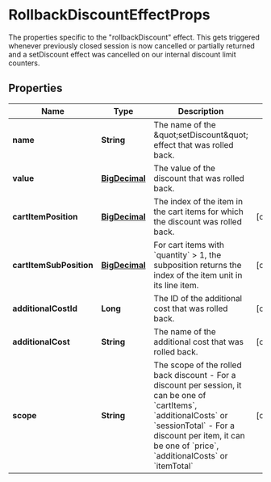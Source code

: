 

# RollbackDiscountEffectProps

The properties specific to the \"rollbackDiscount\" effect. This gets triggered whenever previously closed session is now cancelled or partially returned and a setDiscount effect was cancelled on our internal discount limit counters.
## Properties

Name | Type | Description | Notes
------------ | ------------- | ------------- | -------------
**name** | **String** | The name of the \&quot;setDiscount\&quot; effect that was rolled back. | 
**value** | [**BigDecimal**](BigDecimal.md) | The value of the discount that was rolled back. | 
**cartItemPosition** | [**BigDecimal**](BigDecimal.md) | The index of the item in the cart items for which the discount was rolled back. |  [optional]
**cartItemSubPosition** | [**BigDecimal**](BigDecimal.md) | For cart items with &#x60;quantity&#x60; &gt; 1, the subposition returns the index of the item unit in its line item.  |  [optional]
**additionalCostId** | **Long** | The ID of the additional cost that was rolled back. |  [optional]
**additionalCost** | **String** | The name of the additional cost that was rolled back. |  [optional]
**scope** | **String** | The scope of the rolled back discount - For a discount per session, it can be one of &#x60;cartItems&#x60;, &#x60;additionalCosts&#x60; or &#x60;sessionTotal&#x60; - For a discount per item, it can be one of &#x60;price&#x60;, &#x60;additionalCosts&#x60; or &#x60;itemTotal&#x60;  |  [optional]



